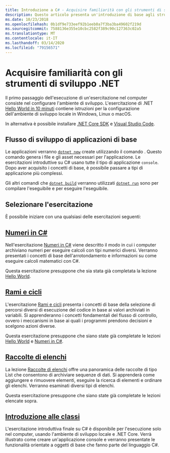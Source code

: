 ```yaml
---
title: Introduzione a C# - Acquisire familiarità con gli strumenti di sviluppo
description: Questo articolo presenta un'introduzione di base agli strumenti usati per sviluppare applicazioni C# e .NET nel computer.
ms.date: 10/23/2018
ms.openlocfilehash: 0b1df9e733eef92b1eeb0a7f3ba3ba49602f219d
ms.sourcegitcommit: 7588136e355e10cbc2582f389c90c127363c02a5
ms.translationtype: MT
ms.contentlocale: it-IT
ms.lasthandoff: 03/14/2020
ms.locfileid: "79156571"
---
```

# <a name="become-familiar-with-the-net-development-tools"></a>Acquisire familiarità con gli strumenti di sviluppo .NET

Il primo passaggio dell'esecuzione di un'esercitazione nel computer consiste nel configurare l'ambiente di sviluppo.
L'esercitazione di .NET [Hello World in 10 minuti](https://dotnet.microsoft.com/learn/dotnet/hello-world-tutorial/intro) contiene istruzioni per la configurazione dell'ambiente di sviluppo locale in Windows, Linux o macOS.

In alternativa è possibile installare [.NET Core SDK](https://dotnet.microsoft.com/download) e [Visual Studio Code](https://code.visualstudio.com/).

## <a name="basic-application-development-flow"></a>Flusso di sviluppo di applicazioni di base

Le applicazioni verranno [`dotnet new`](../../../core/tools/dotnet-new.md) create utilizzando il comando . Questo comando genera i file e gli asset necessari per l'applicazione. Le esercitazioni introduttive su C# usano tutte il tipo di applicazione `console`. Dopo aver acquisito i concetti di base, è possibile passare a tipi di applicazione più complessi.

Gli altri comandi che [`dotnet build`](../../../core/tools/dotnet-build.md) verranno utilizzati [`dotnet run`](../../../core/tools/dotnet-run.md) sono per compilare l'eseguibile e per eseguire l'eseguibile.

## <a name="pick-your-tutorial"></a>Selezionare l'esercitazione

È possibile iniziare con una qualsiasi delle esercitazioni seguenti:

## <a name="numbers-in-c"></a>[Numeri in C#](numbers-in-csharp-local.md)

Nell'esercitazione [Numeri in C#](numbers-in-csharp-local.md) viene descritto il modo in cui i computer archiviano numeri per eseguire calcoli con tipi numerici diversi. Verranno presentati i concetti di base dell'arrotondamento e informazioni su come eseguire calcoli matematici con C#.

Questa esercitazione presuppone che sia stata già completata la lezione [Hello World](hello-world.yml).

## <a name="branches-and-loops"></a>[Rami e cicli](branches-and-loops-local.md)

L'esercitazione [Rami e cicli](branches-and-loops-local.md) presenta i concetti di base della selezione di percorsi diversi di esecuzione del codice in base ai valori archiviati in variabili. Si apprenderanno i concetti fondamentali del flusso di controllo, ovvero i meccanismi in base ai quali i programmi prendono decisioni e scelgono azioni diverse.

Questa esercitazione presuppone che siano state già completate le lezioni [Hello World](hello-world.yml) e [Numeri in C#](numbers-in-csharp-local.md).

## <a name="list-collection"></a>[Raccolte di elenchi](arrays-and-collections.md)

La lezione [Raccolte di elenchi](arrays-and-collections.md) offre una panoramica delle raccolte di tipo List che consentono di archiviare sequenze di dati. Si apprenderà come aggiungere e rimuovere elementi, eseguire la ricerca di elementi e ordinare gli elenchi. Verranno esaminati diversi tipi di elenchi.

Questa esercitazione presuppone che siano state già completate le lezioni elencate sopra.

## <a name="introduction-to-classes"></a>[Introduzione alle classi](introduction-to-classes.md)

L'esercitazione introduttiva finale su C# è disponibile per l'esecuzione solo nel computer, usando l'ambiente di sviluppo locale e .NET Core.
Verrà illustrato come creare un'applicazione console e verranno presentate le funzionalità orientate a oggetti di base che fanno parte del linguaggio C#.
